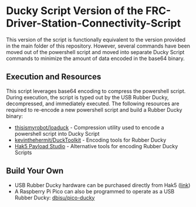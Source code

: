# Ducky Script Version of the FRC-Driver-Station-Connectivity-Script

This version of the script is functionally equivalent to the version provided in the main folder of this repository. However, several commands have been moved out of the powershell script and moved into separate Ducky Script commands to minimize the amount of data encoded in the base64 binary. 

## Execution and Resources

This script leverages base64 encoding to compress the powershell script. During execution, the script is typed out by the USB Rubber Ducky, decompressed, and immediately executed. The following resources are required to re-encode a new powershell script and build a Rubber Ducky binary:

- [thisismyrobot/loaduck](https://github.com/thisismyrobot/loaduck) - Compression utility used to encode a powershell script into Ducky Script
- [kevinthehermit/DuckToolkit](https://github.com/kevthehermit/DuckToolkit) - Encoding tools for Rubber Ducky
- [Hak5 Payload Studio](https://payloadstudio.hak5.org/community/) - Alternative tools for encoding Rubber Ducky Scripts

## Build Your Own

- USB Rubber Ducky hardware can be purchased directly from Hak5 ([link](https://shop.hak5.org/products/usb-rubber-ducky))
- A Raspberry Pi Pico can also be programmed to operate as a USB Rubber Ducky: [dbisu/pico-ducky](https://github.com/dbisu/pico-ducky)